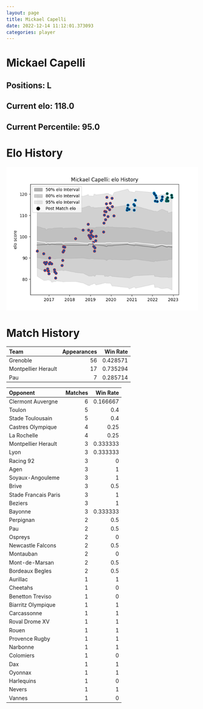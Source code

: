 ```yaml
---  
layout: page  
title: Mickael Capelli  
date: 2022-12-14 11:12:01.373093  
categories: player  
---
```

# Mickael Capelli

## Positions: L

## Current elo: 118.0

## Current Percentile: 95.0

# Elo History


![elo history](history_MickaelCapelli.png)
# Match History


| Team                |   Appearances |   Win Rate |
|:--------------------|--------------:|-----------:|
| Grenoble            |            56 |   0.428571 |
| Montpellier Herault |            17 |   0.735294 |
| Pau                 |             7 |   0.285714 |

| Opponent             |   Matches |   Win Rate |
|:---------------------|----------:|-----------:|
| Clermont Auvergne    |         6 |   0.166667 |
| Toulon               |         5 |   0.4      |
| Stade Toulousain     |         5 |   0.4      |
| Castres Olympique    |         4 |   0.25     |
| La Rochelle          |         4 |   0.25     |
| Montpellier Herault  |         3 |   0.333333 |
| Lyon                 |         3 |   0.333333 |
| Racing 92            |         3 |   0        |
| Agen                 |         3 |   1        |
| Soyaux-Angouleme     |         3 |   1        |
| Brive                |         3 |   0.5      |
| Stade Francais Paris |         3 |   1        |
| Beziers              |         3 |   1        |
| Bayonne              |         3 |   0.333333 |
| Perpignan            |         2 |   0.5      |
| Pau                  |         2 |   0.5      |
| Ospreys              |         2 |   0        |
| Newcastle Falcons    |         2 |   0.5      |
| Montauban            |         2 |   0        |
| Mont-de-Marsan       |         2 |   0.5      |
| Bordeaux Begles      |         2 |   0.5      |
| Aurillac             |         1 |   1        |
| Cheetahs             |         1 |   0        |
| Benetton Treviso     |         1 |   0        |
| Biarritz Olympique   |         1 |   1        |
| Carcassonne          |         1 |   1        |
| Roval Drome XV       |         1 |   1        |
| Rouen                |         1 |   1        |
| Provence Rugby       |         1 |   1        |
| Narbonne             |         1 |   1        |
| Colomiers            |         1 |   0        |
| Dax                  |         1 |   1        |
| Oyonnax              |         1 |   1        |
| Harlequins           |         1 |   0        |
| Nevers               |         1 |   1        |
| Vannes               |         1 |   0        |
